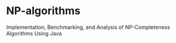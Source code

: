# NP-algorithms

Implementation, Benchmarking, and Analysis of NP-Completeness Algorithms Using Java
